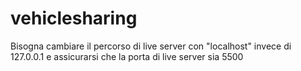 # vehiclesharing
Bisogna cambiare il percorso di live server con "localhost" invece di 127.0.0.1 e assicurarsi che la porta di live server sia 5500
